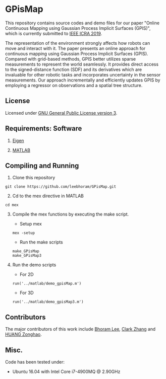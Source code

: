 # GPisMap 

This repository contains source codes and demo files for our paper "Online Continuous
Mapping using Gaussian Process Implicit Surfaces (GPIS)", which is currently submitted to [IEEE ICRA 2019](https://www.icra2019.org/).

The representation of the environment strongly affects how robots can move and interact with it. The paper presents an online approach for continuous mapping using Gaussian Process Implicit Surfaces (GPIS). Compared with grid-based methods, GPIS better utilizes sparse measurements to represent the world seamlessly. It provides direct access to the signed-distance function (SDF) and its derivatives which are invaluable for other robotic tasks and incorporates uncertainty in the sensor measurements. Our approach incrementally and efficiently updates GPIS by employing a regressor on observations and a spatial tree structure.

<!-- ## Video Demo 
-[![](http://img.youtube.com/vi/_EqeoLeHzXU/0.jpg)](http://www.youtube.com/watch?v=_EqeoLeHzXU "Online Continuous Mapping using GPIS")
-->
 
## License

Licensed under [GNU General Public License version 3](https://www.gnu.org/licenses/gpl-3.0.html).


## Requirements: Software

1. [Eigen](http://eigen.tuxfamily.org/)

2. [MATLAB](https://www.mathworks.com/products/matlab.html)

## Compiling and Running

1. Clone this repository
```
git clone https://github.com/leebhoram/GPisMap.git
```

2. Cd to the mex directive in MATLAB
```
cd mex
```

3. Compile the mex functions by executing the make script.
    * Setup mex 
    ```
    mex -setup
    ```
    * Run the make scripts
    ```
    make_GPisMap
    make_GPisMap3
    ```

4. Run the demo scripts

    * For 2D 
    ```
    run('../matlab/demo_gpisMap.m')
    ```
    * For 3D 
    ```
    run('../matlab/demo_gpisMap3.m')
    ```

## Contributors

The major contributors of this work include [Bhoram Lee](https://github.com/leebhoram),
[Clark Zhang](https://github.com/chickensouple) and [HUANG Zonghao](https://github.com/huangzonghao).


## Misc.

Code has been tested under:

- Ubuntu 16.04 with Intel Core i7-4900MQ @ 2.90GHz

<!-- ## Citation
   - 
   - If you find GPisMap useful in your research, please consider citing:
   - ```
   - @article{<++>,
   -     Author = {Bhoram Lee, Clark Zhang, Zonghao Huang, Daniel D. Lee},
   -     Title = {Oneline Continuous Mapping using Gaussian Process Implicit Surfaces},
   -     Journal = {<++>},
   -     Year = {<++>}
   - }
   - 
   - ```
   -->
